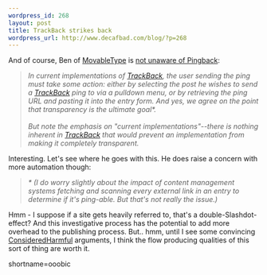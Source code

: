 ```yaml
--- 
wordpress_id: 268
layout: post
title: TrackBack strikes back
wordpress_url: http://www.decafbad.com/blog/?p=268
---
```

And of course, Ben of <a href="http://www.decafbad.com/twiki/bin/view/Main/MovableType">MovableType</a> is <a href="http://www.stupidfool.org/archives/2002/09/000211.shtml">not unaware of Pingback</a>:<blockquote><i>In current implementations of <a href="http://www.decafbad.com/twiki/bin/view/Main/TrackBack">TrackBack</a>, the user sending the ping must take some action: either by selecting the post he wishes to send a <a href="http://www.decafbad.com/twiki/bin/view/Main/TrackBack">TrackBack</a> ping to via a pulldown menu, or by retrieving the ping URL and pasting it into the entry form. And yes, we agree on the point that transparency is the ultimate goal*.
<br /><br />
But note the emphasis on "current implementations"--there is nothing inherent in <a href="http://www.decafbad.com/twiki/bin/view/Main/TrackBack">TrackBack</a> that would prevent an implementation from making it completely transparent.</i></blockquote>Interesting.  Let's see where he goes with this.  He does raise a concern with more automation though:<blockquote><i>* (I do worry slightly about the impact of content management systems fetching and scanning every external link in an entry to determine if it's ping-able. But that's not really the issue.)</i></blockquote>Hmm - I suppose if a site gets heavily referred to, that's a double-Slashdot-effect?  And this investigative process has the potential to add more overhead to the publishing process.  But.. hmm, until I see some convincing <a href="http://www.decafbad.com/twiki/bin/view/Main/ConsideredHarmful">ConsideredHarmful</a> arguments, I think the flow producing qualities of this sort of thing are worth it.
<!--more-->
shortname=ooobic
